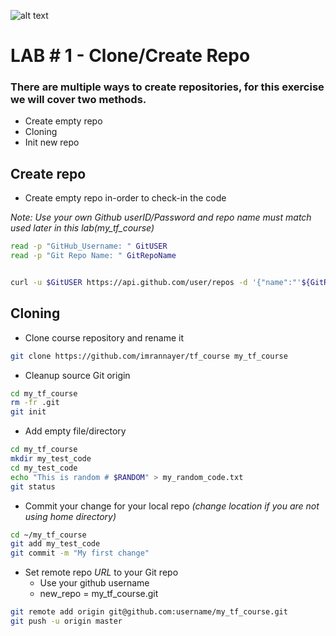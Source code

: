 ![alt text](https://camo.githubusercontent.com/fb782da4019ab66eeea35cc9b9ce73b2438b1688/687474703a2f2f646f632e72756c746f722e636f6d2f696d616765732f6769746875622d6c6f676f2e706e67 "Logo Title Text 1")

# LAB # 1 - Clone/Create Repo


### There are multiple ways to create repositories, for this exercise we will cover two methods.

- Create empty repo
- Cloning
- Init new repo
## Create repo

- Create empty repo in-order to check-in the code 

*Note: Use your own Github userID/Password and repo name must match used later in this lab(my_tf_course)*
```bash
read -p "GitHub_Username: " GitUSER
read -p "Git Repo Name: " GitRepoName


curl -u $GitUSER https://api.github.com/user/repos -d '{"name":"'${GitRepoName}'","description":"This project is a test"}'
```

## Cloning

- Clone course repository and rename it
```bash
git clone https://github.com/imrannayer/tf_course my_tf_course
```
- Cleanup source Git origin
```bash
cd my_tf_course
rm -fr .git
git init
```

- Add empty file/directory 
```bash
cd my_tf_course
mkdir my_test_code
cd my_test_code
echo "This is random # $RANDOM" > my_random_code.txt
git status
```

- Commit your change for your local repo *(change location if you are not using home directory)*
```bash
cd ~/my_tf_course
git add my_test_code
git commit -m "My first change" 
```

- Set remote repo *URL* to your Git repo 
    - Use your github username
    - new_repo = my_tf_course.git

```bash
git remote add origin git@github.com:username/my_tf_course.git
git push -u origin master
```

